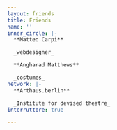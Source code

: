 ```yaml
---
layout: friends
title: Friends
name: ''
inner_circle: |-
  **Matteo Carpi**

  _webdesigner_

  **Angharad Matthews**

  _costumes_
network: |-
  **Arthaus.berlin**

  _Institute for devised theatre_
interruttore: true

---
```

